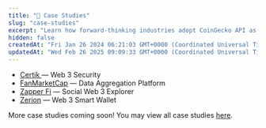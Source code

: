 ```yaml
---
title: "📄 Case Studies"
slug: "case-studies"
excerpt: "Learn how forward-thinking industries adopt CoinGecko API as the #1 resource for real-time crypto assets data"
hidden: false
createdAt: "Fri Jan 26 2024 06:21:03 GMT+0000 (Coordinated Universal Time)"
updatedAt: "Wed Feb 26 2025 09:09:33 GMT+0000 (Coordinated Universal Time)"
---
```

- [Certik ](https://landing.coingecko.com/api-for-business/resources/certik-case-study/) — Web 3 Security
- [FanMarketCap](https://landing.coingecko.com/api-for-business/resources/fanmarketcap/) — Data Aggregation Platform
- [Zapper Fi](https://landing.coingecko.com/api-for-business/resources/zapper-case-study/) — Social Web 3 Explorer
- [Zerion](https://landing.coingecko.com/api-for-business/resources/zerion/) — Web 3 Smart Wallet

More case studies coming soon! You may view all case studies [here](https://landing.coingecko.com/api-for-business/resources).
